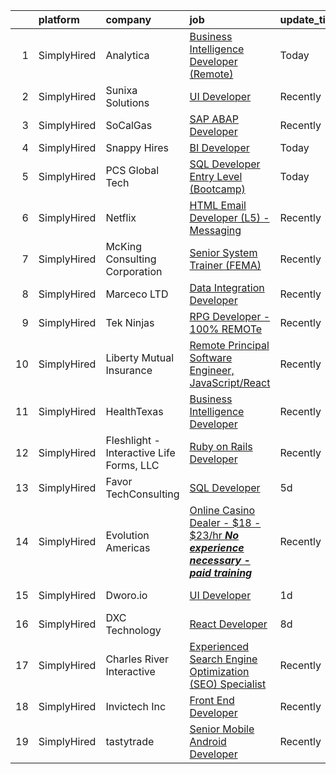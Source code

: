 

|    | platform    | company                                  | job                                                                                                                                                                                                 | update_time   | location         |
|---:|:------------|:-----------------------------------------|:----------------------------------------------------------------------------------------------------------------------------------------------------------------------------------------------------|:--------------|:-----------------|
|  1 | SimplyHired | Analytica                                | [Business Intelligence Developer (Remote)](https://www.simplyhired.com/job/_wceCZTMN2y43qvIe8nIrEHMdVwoy1tovi9nNHoQuT6TAoZD2pXO6A?q=interactive+developer)                                          | Today         | Remote           |
|  2 | SimplyHired | Sunixa Solutions                         | [UI Developer](https://www.simplyhired.com/job/uDHqodOSSdgGSXZB5njT-1jYgA4RU2uBtdXFVMsgC-FwJrbfdpXWfw?q=interactive+developer)                                                                      | Recently      | Remote           |
|  3 | SimplyHired | SoCalGas                                 | [SAP ABAP Developer](https://www.simplyhired.com/job/ZaA3quOdHXiqIJkY0nMAQXOJrdPMh2sMMyLjQCDH70dG2EeDJNjB8w?q=interactive+developer)                                                                | Recently      | Anaheim, CA      |
|  4 | SimplyHired | Snappy Hires                             | [BI Developer](https://www.simplyhired.com/job/3KncT6uLbl8DGWODabnQE8XJO8NP1C5wXy88s4P7x6M4hKsV_o-WpQ?q=interactive+developer)                                                                      | Today         | Remote           |
|  5 | SimplyHired | PCS Global Tech                          | [SQL Developer Entry Level (Bootcamp)](https://www.simplyhired.com/job/ZyVQHFFnowrazBQED8sJG8aUNdp8NM5LuWTohr3LDmyycRpdStWokw?q=interactive+developer)                                              | Today         | Los Angeles, CA  |
|  6 | SimplyHired | Netflix                                  | [HTML Email Developer (L5) - Messaging](https://www.simplyhired.com/job/1bXVxt5BiO0MD0IViaSIetDkT_fhFoZwnqAbC8nd3-MrVMl4GV84Zg?q=interactive+developer)                                             | Recently      | Remote           |
|  7 | SimplyHired | McKing Consulting Corporation            | [Senior System Trainer (FEMA)](https://www.simplyhired.com/job/El2vVITMM4JRyh5UlNGW_Wkt8g-8q0lxaR4RN4y7AHc0pltUslZOcQ?q=interactive+developer)                                                      | Recently      | Maryland         |
|  8 | SimplyHired | Marceco LTD                              | [Data Integration Developer](https://www.simplyhired.com/job/TBEnflhGr6CDZ51W4PkSZ7PmTOXtrrC_txufUS39DNR3HpJ_pDcn-Q?q=interactive+developer)                                                        | Recently      | Grand Rapids, MI |
|  9 | SimplyHired | Tek Ninjas                               | [RPG Developer - 100% REMOTe](https://www.simplyhired.com/job/yM1oMog38FpJgOOqweayR_phhr2vdMQXh8KTRLuh8WFSTSzSbsQ4Cg?q=interactive+developer)                                                       | Recently      | Omaha, NE        |
| 10 | SimplyHired | Liberty Mutual Insurance                 | [Remote Principal Software Engineer, JavaScript/React](https://www.simplyhired.com/job/Wi082GvErBH-UwyJI5w_xvq6OZZwlHK0QNLW3L_jmJn1NMKsNk-zuQ?q=interactive+developer)                              | Recently      | Plano, TX        |
| 11 | SimplyHired | HealthTexas                              | [Business Intelligence Developer](https://www.simplyhired.com/job/ojQMgxWpSUAAMmMP_9MXtpdr4EB4pEvfeUgx5Svfth_Eucd172O1jA?q=interactive+developer)                                                   | Recently      | San Antonio, TX  |
| 12 | SimplyHired | Fleshlight - Interactive Life Forms, LLC | [Ruby on Rails Developer](https://www.simplyhired.com/job/gPDESUELOP0fL5zlm_DT2thGAmIcRSTufJY10HGYaoWBtJ7UOe3rdw?q=interactive+developer)                                                           | Recently      | Austin, TX       |
| 13 | SimplyHired | Favor TechConsulting                     | [SQL Developer](https://www.simplyhired.com/job/e-Cwhil6EPrfNUC_4ApEP0TwaUcB2n7cL74IQe0p5cDfogpPtkKGuQ?q=interactive+developer)                                                                     | 5d            | Remote           |
| 14 | SimplyHired | Evolution Americas                       | [Online Casino Dealer - $18 - $23/hr ***No experience necessary - paid training***](https://www.simplyhired.com/job/dCEE85nzjRSDFBg-dm1C1MVohiLwLvLnU8L5m5JLQtPzWgawvE9D5Q?q=interactive+developer) | Recently      | Southfield, MI   |
| 15 | SimplyHired | Dworo.io                                 | [UI Developer](https://www.simplyhired.com/job/gqf3Uj4ErRBXsNIxDWIbfDdlSE2F6pFo2fyrn63pfk4CYKd63GNQfw?q=interactive+developer)                                                                      | 1d            | Phoenix, AZ      |
| 16 | SimplyHired | DXC Technology                           | [React Developer](https://www.simplyhired.com/job/MTrIksRy1MPOQhsT30OSyMAXxpJiwq590T-G1B8IVrP6ops-pJZmDw?q=interactive+developer)                                                                   | 8d            | Remote           |
| 17 | SimplyHired | Charles River Interactive                | [Experienced Search Engine Optimization (SEO) Specialist](https://www.simplyhired.com/job/2P3IU5TZjibQyfY2M80rvV0vZpN6FS3gLWXNp-1ECa9hx2FpJRWJ6g?q=interactive+developer)                           | Recently      | Lowell, MA       |
| 18 | SimplyHired | Invictech Inc                            | [Front End Developer](https://www.simplyhired.com/job/Tem-yh5oD-UYQPt33LWCHiiQfflxx4UmATuKdRHfe7QrgM3ACUrhjQ?q=interactive+developer)                                                               | Recently      | Remote           |
| 19 | SimplyHired | tastytrade                               | [Senior Mobile Android Developer](https://www.simplyhired.com/job/KHb2iTwjnzCzuTo4XjSpuaN_QKGaILsXGE0lG05hz_1F-BHnpwE0cQ?q=interactive+developer)                                                   | Recently      | Remote, IL       |